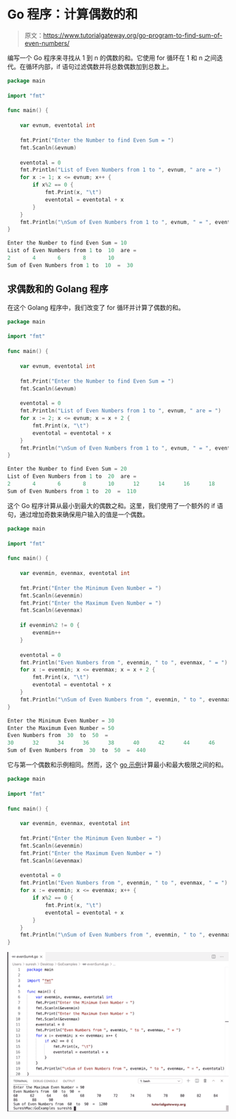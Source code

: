 # Go 程序：计算偶数的和

> 原文：<https://www.tutorialgateway.org/go-program-to-find-sum-of-even-numbers/>

编写一个 Go 程序来寻找从 1 到 n 的偶数的和。它使用 for 循环在 1 和 n 之间迭代。在循环内部，if 语句过滤偶数并将总数偶数加到总数上。

```go
package main

import "fmt"

func main() {

    var evnum, eventotal int

    fmt.Print("Enter the Number to find Even Sum = ")
    fmt.Scanln(&evnum)

    eventotal = 0
    fmt.Println("List of Even Numbers from 1 to ", evnum, " are = ")
    for x := 1; x <= evnum; x++ {
        if x%2 == 0 {
            fmt.Print(x, "\t")
            eventotal = eventotal + x
        }
    }
    fmt.Println("\nSum of Even Numbers from 1 to ", evnum, " = ", eventotal)
}
```

```go
Enter the Number to find Even Sum = 10
List of Even Numbers from 1 to  10  are = 
2       4       6       8       10
Sum of Even Numbers from 1 to  10  =  30
```

## 求偶数和的 Golang 程序

在这个 Golang 程序中，我们改变了 for 循环并计算了偶数的和。

```go
package main

import "fmt"

func main() {

    var evnum, eventotal int

    fmt.Print("Enter the Number to find Even Sum = ")
    fmt.Scanln(&evnum)

    eventotal = 0
    fmt.Println("List of Even Numbers from 1 to ", evnum, " are = ")
    for x := 2; x <= evnum; x = x + 2 {
        fmt.Print(x, "\t")
        eventotal = eventotal + x
    }
    fmt.Println("\nSum of Even Numbers from 1 to ", evnum, " = ", eventotal)
}
```

```go
Enter the Number to find Even Sum = 20
List of Even Numbers from 1 to  20  are = 
2       4       6       8       10      12      14      16      18      20
Sum of Even Numbers from 1 to  20  =  110
```

这个 Go 程序计算从最小到最大的偶数之和。这里，我们使用了一个额外的 if 语句，通过增加奇数来确保用户输入的值是一个偶数。

```go
package main

import "fmt"

func main() {

    var evenmin, evenmax, eventotal int

    fmt.Print("Enter the Minimum Even Number = ")
    fmt.Scanln(&evenmin)
    fmt.Print("Enter the Maximum Even Number = ")
    fmt.Scanln(&evenmax)

    if evenmin%2 != 0 {
        evenmin++
    }

    eventotal = 0
    fmt.Println("Even Numbers from ", evenmin, " to ", evenmax, " = ")
    for x := evenmin; x <= evenmax; x = x + 2 {
        fmt.Print(x, "\t")
        eventotal = eventotal + x
    }
    fmt.Println("\nSum of Even Numbers from ", evenmin, " to ", evenmax, " = ", eventotal)
}
```

```go
Enter the Minimum Even Number = 30
Enter the Maximum Even Number = 50
Even Numbers from  30  to  50  = 
30      32      34      36      38      40      42      44      46      48      50
Sum of Even Numbers from  30  to  50  =  440
```

它与第一个偶数和示例相同。然而，这个 [go 示例](https://www.tutorialgateway.org/go-programs/)计算最小和最大极限之间的和。

```go
package main

import "fmt"

func main() {

    var evenmin, evenmax, eventotal int

    fmt.Print("Enter the Minimum Even Number = ")
    fmt.Scanln(&evenmin)
    fmt.Print("Enter the Maximum Even Number = ")
    fmt.Scanln(&evenmax)

    eventotal = 0
    fmt.Println("Even Numbers from ", evenmin, " to ", evenmax, " = ")
    for x := evenmin; x <= evenmax; x++ {
        if x%2 == 0 {
            fmt.Print(x, "\t")
            eventotal = eventotal + x
        }
    }
    fmt.Println("\nSum of Even Numbers from ", evenmin, " to ", evenmax, " = ", eventotal)
}
```

![Golang Program to Find Sum of Even Numbers 4](img/f59adcb17273ebc4a7fdb6b745dc7dd4.png)